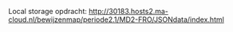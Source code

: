 Local storage opdracht: http://30183.hosts2.ma-cloud.nl/bewijzenmap/periode2.1/MD2-FRO/JSONdata/index.html

